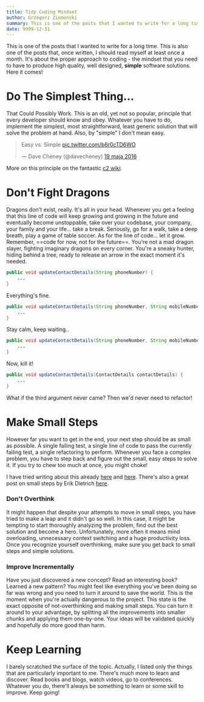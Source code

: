 ```yaml
---
title: Tidy Coding Mindset
author: Grzegorz Ziemonski
summary: This is one of the posts that I wanted to write for a long time. This is also one of the posts that, once written, I should read myself at least once a month. It's about the proper approach to coding - the mindset that you need to have to produce high quality, well designed, **simple** software solutions. Here it comes!
date: 9999-12-31
---
```

This is one of the posts that I wanted to write for a long time. This is also one of the posts that, once written, I
should read myself at least once a month. It's about the proper approach to coding - the mindset that you need to have
to produce high quality, well designed, **simple** software solutions. Here it comes!

# Do The Simplest Thing...
That Could Possibly Work. This is an old, yet not so popular, principle that every developer should know and obey.
Whatever you have to do, implement the simplest, most straightforward, least generic solution that will solve the problem
at hand. Also, by "simple" I don't mean easy. 

<blockquote class="twitter-tweet" data-lang="pl"><p lang="en" dir="ltr">Easy vs. Simple <a href="https://t.co/b6r0cTD6WO">pic.twitter.com/b6r0cTD6WO</a></p>&mdash; Dave Cheney (@davecheney) <a href="https://twitter.com/davecheney/status/733225955624263680">19 maja 2016</a></blockquote>
<script async src="//platform.twitter.com/widgets.js" charset="utf-8"></script>

More on this principle on the fantastic [c2 wiki](http://c2.com/xp/DoTheSimplestThingThatCouldPossiblyWork.html).

# Don't Fight Dragons
Dragons don't exist, really. It's all in your head. Whenever you get a feeling that this line of code will keep growing
and growing in the future and eventually become unstoppable, take over your codebase, your company, your family and
your life... take a break. Seriously, go for a walk, take a deep breath, play a game of table soccer. As for the line of
code... let it grow. Remember, ==code for now, not for the future==. You're not a mad dragon slayer, fighting imaginary
dragons on every corner. You're a sneaky hunter, hiding behind a tree, ready to release an arrow in the exact moment
it's needed.

```java
public void updateContactDetails(String phoneNumber) {
    ...
}
```

Everything's fine.

```java
public void updateContactDetails(String phoneNumber, String mobileNumber) {
    ...
}
```

Stay calm, keep waiting..

```java
public void updateContactDetails(String phoneNumber, String mobileNumber, String email) {
    ...
}
```

Now, kill it!

```java
public void updateContactDetails(ContactDetails contactDetails) {
    ...
}
```

What if the third argument never came? Then we'd never need to refactor!

# Make Small Steps
However far you want to get in the end, your next step should be as small as possible. A single failing test, a single
line of code to pass the currently failing test, a single refactoring to perform. Whenever you face a complex problem,
you have to step back and figure out the small, easy steps to solve it. If you try to chew too much at once, you might
choke!

I have tried writing about this already [here]() and [here](). There's also a great post on small steps by Erik Dietrich
[here](http://www.daedtech.com/solve-small-problems/).

### Don't Overthink
It might happen that despite your attempts to move in small steps, you have tried to make a leap and it didn't go so well.
In this case, it might be tempting to start thoroughly analyzing the problem, find out the best solution and become
a hero. Unfortunately, more often it means mind overloading, unnecessary context switching and a huge productivity loss.
Once you recognize yourself overthinking, make sure you get back to small steps and simple solutions.

### Improve Incrementally
Have you just discovered a new concept? Read an interesting book? Learned a new pattern? You might feel like everything
you've been doing so far was wrong and you need to turn it around to save the world. This is the moment when you're
actually dangerous to the project. This state is the exact opposite of not-overthinking and making small steps. You
can turn it around to your advantage, by splitting all the improvements into smaller chunks and applying them one-by-one.
Your ideas will be validated quickly and hopefully do more good than harm.

# Keep Learning
I barely scratched the surface of the topic. Actually, I listed only the things that are particularly important to me.
There's much more to learn and discover. Read books and blogs, watch videos, go to conferences. Whatever you do,
there'll always be something to learn or some skill to improve. Keep going!